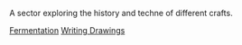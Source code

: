 A sector exploring the history and techne of different crafts.

[Fermentation](#fermentation)
[Writing Drawings](#writing_drawings)
